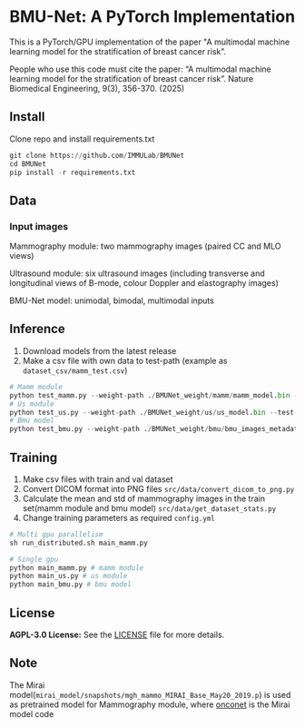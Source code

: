 # BMU-Net: A PyTorch Implementation

This is a PyTorch/GPU implementation of the paper "A multimodal machine learning model for the stratification of breast cancer risk".

People who use this code must cite the paper: “A multimodal machine learning model for the stratification of breast cancer risk”. Nature Biomedical Engineering, 9(3), 356-370. (2025)

## Install

Clone repo and install requirements.txt

```python
git clone https://github.com/IMMULab/BMUNet
cd BMUNet
pip install -r requirements.txt
```

## Data

### Input images

Mammography module:  two mammography images (paired CC and MLO views)

Ultrasound module: six ultrasound images (including transverse and longitudinal views of B-mode, colour Doppler and elastography images)

BMU-Net model: unimodal, bimodal, multimodal inputs

## Inference

1. Download models from the latest release 
2. Make a csv file with own data to test-path (example as `dataset_csv/mamm_test.csv`)

```python
# Mamm module
python test_mamm.py --weight-path ./BMUNet_weight/mamm/mamm_model.bin --test-path ./dataset_csv/mamm_test.csv
# Us module
python test_us.py --weight-path ./BMUNet_weight/us/us_model.bin --test-path ./dataset_csv/us_test.csv
# Bmu model
python test_bmu.py --weight-path ./BMUNet_weight/bmu/bmu_images_metadata_model.bin --test-path ./dataset_csv/bmu_test.csv
```

## Training

1. Make csv files with train and val dataset
2. Convert DICOM format into PNG files `src/data/convert_dicom_to_png.py`
3. Calculate the mean and std of mammography images in the train set(mamm module and bmu model) `src/data/get_dataset_stats.py`
4. Change training parameters as required `config.yml`

```python
# Multi gpu parallelism
sh run_distributed.sh main_mamm.py

# Single gpu
python main_mamm.py # mamm module
python main_us.py # us module
python main_bmu.py # bmu model
```

## **License**

**AGPL-3.0 License:** See the [LICENSE](https://github.com/IMMULab/BMUNet/blob/main/LICENSE) file for more details.

## Note

The Mirai model(`mirai_model/snapshots/mgh_mammo_MIRAI_Base_May20_2019.p`) is used as pretrained model for Mammography module, where [onconet](https://github.com/yala/Mirai) is the Mirai model code
